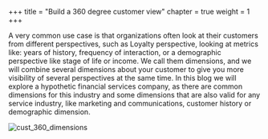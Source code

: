 +++
title = "Build a 360 degree customer view"
chapter = true
weight = 1
+++

A very common use case is that organizations often look at their customers from different
perspectives, such as Loyalty perspective, looking at metrics like: years of history,
frequency of interaction, or a demographic perspective like stage of life or income. We
call them dimensions, and we will combine several dimensions about your customer to
give you more visibility of several perspectives at the same time.
In this blog we will explore a hypothetic financial services company, as there are
common dimensions for this industry and some dimensions that are also valid for any
service industry, like marketing and communications, customer history or demographic
dimension.

![cust_360_dimensions](/images/intro/cust_360_dimensions.png)
